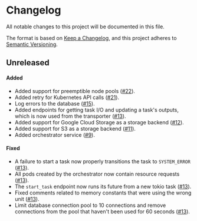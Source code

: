 # Changelog

All notable changes to this project will be documented in this file.

The format is based on [Keep a Changelog](https://keepachangelog.com/en/1.1.0/),
and this project adheres to [Semantic Versioning](https://semver.org/spec/v2.0.0.html).

## Unreleased

#### Added

* Added support for preemptible node pools ([#22](https://github.com/stjude-rust-labs/planetary/pull/22)).
* Added retry for Kubernetes API calls ([#21](https://github.com/stjude-rust-labs/planetary/pull/21)).
* Log errors to the database ([#15](https://github.com/stjude-rust-labs/planetary/pull/15)).
* Added endpoints for getting task I/O and updating a task's outputs, which is
  now used from the transporter ([#13](https://github.com/stjude-rust-labs/planetary/pull/13)).
* Added support for Google Cloud Storage as a storage backend ([#12](https://github.com/stjude-rust-labs/planetary/pull/12)).
* Added support for S3 as a storage backend ([#11](https://github.com/stjude-rust-labs/planetary/pull/11)).
* Added orchestrator service ([#9](https://github.com/stjude-rust-labs/planetary/pull/9)).

#### Fixed

* A failure to start a task now properly transitions the task to
  `SYSTEM_ERROR` ([#13](https://github.com/stjude-rust-labs/planetary/pull/13)).
* All pods created by the orchestrator now contain resource requests ([#13](https://github.com/stjude-rust-labs/planetary/pull/13)).
* The `start_task` endpoint now runs its future from a new tokio task ([#13](https://github.com/stjude-rust-labs/planetary/pull/13)).
* Fixed comments related to memory constants that were using the wrong unit ([#13](https://github.com/stjude-rust-labs/planetary/pull/13)).
* Limit database connection pool to 10 connections and remove connections from
  the pool that haven't been used for 60 seconds ([#13](https://github.com/stjude-rust-labs/planetary/pull/13)).
